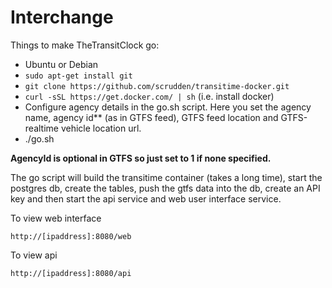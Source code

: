 # Interchange

Things to make TheTransitClock go:

- Ubuntu or Debian
- `sudo apt-get install git`
- `git clone https://github.com/scrudden/transitime-docker.git`
- `curl -sSL https://get.docker.com/ | sh`  (i.e. install docker)
- Configure agency details in the go.sh script. Here you set the agency name, agency id** (as in GTFS feed), GTFS feed location and GTFS-realtime vehicle location url.
- ./go.sh

**AgencyId is optional in GTFS so just set to 1 if none specified.**

The go script will build the transitime container (takes a long time), start the postgres db, create the tables,
push the gtfs data into the db, create an API key and then start the api service and web user interface service. 

To view web interface
```
http://[ipaddress]:8080/web
```
To view api
```
http://[ipaddress]:8080/api
```
